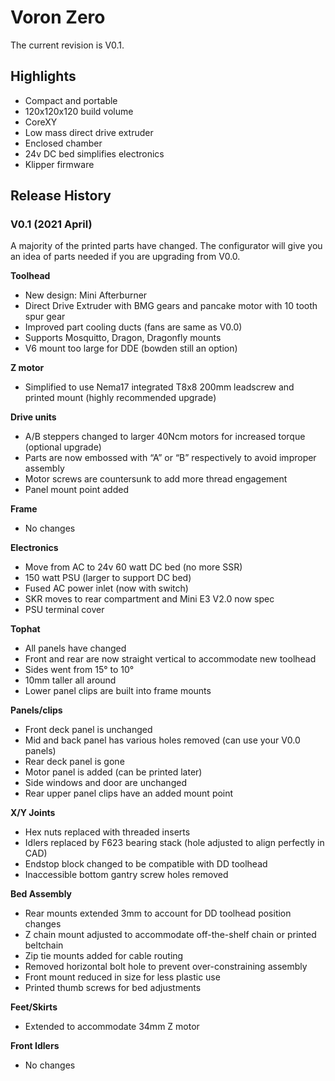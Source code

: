 # Voron Zero

The current revision is V0.1.

## Highlights
- Compact and portable
- 120x120x120 build volume
- CoreXY
- Low mass direct drive extruder
- Enclosed chamber
- 24v DC bed simplifies electronics
- Klipper firmware

## Release History
### V0.1 (2021 April)

A majority of the printed parts have changed. The configurator will give you an idea of parts needed if you are upgrading from V0.0.

**Toolhead**
- New design: Mini Afterburner
- Direct Drive Extruder with BMG gears and pancake motor with 10 tooth spur gear
- Improved part cooling ducts (fans are same as V0.0)
- Supports Mosquitto, Dragon, Dragonfly mounts
- V6 mount too large for DDE (bowden still an option)

**Z motor**
- Simplified to use Nema17 integrated T8x8 200mm leadscrew and printed mount (highly recommended upgrade)

**Drive units**
- A/B steppers changed to larger 40Ncm motors for increased torque (optional upgrade)
- Parts are now embossed with “A” or “B” respectively to avoid improper assembly
- Motor screws are countersunk to add more thread engagement 
- Panel mount point added

**Frame**
- No changes

**Electronics**
- Move from AC to 24v 60 watt DC bed (no more SSR)
- 150 watt PSU (larger to support DC bed)
- Fused AC power inlet (now with switch)
- SKR moves to rear compartment and Mini E3 V2.0 now spec
- PSU terminal cover

**Tophat**
- All panels have changed
- Front and rear are now straight vertical to accommodate new toolhead
- Sides went from 15° to 10°
- 10mm taller all around
- Lower panel clips are built into frame mounts

**Panels/clips**
- Front deck panel is unchanged
- Mid and back panel has various holes removed (can use your V0.0 panels)
- Rear deck panel is gone
- Motor panel is added (can be printed later)
- Side windows and door are unchanged
- Rear upper panel clips have an added mount point

**X/Y Joints**
- Hex nuts replaced with threaded inserts
- Idlers replaced by F623 bearing stack (hole adjusted to align perfectly in CAD)
- Endstop block changed to be compatible with DD toolhead
- Inaccessible bottom gantry screw holes removed

**Bed Assembly**
- Rear mounts extended 3mm to account for DD toolhead position changes
- Z chain mount adjusted to accommodate off-the-shelf chain or printed beltchain
- Zip tie mounts added for cable routing
- Removed horizontal bolt hole to prevent over-constraining assembly 
- Front mount reduced in size for less plastic use
- Printed thumb screws for bed adjustments

**Feet/Skirts**
- Extended to accommodate 34mm Z motor

**Front Idlers**
- No changes
